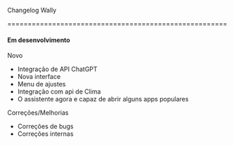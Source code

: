 Changelog Wally

======================================================

#### Em desenvolvimento
Novo
- Integração de API ChatGPT
- Nova interface
- Menu de ajustes
- Integração com api de Clima
- O assistente agora e capaz de abrir alguns apps populares

Correções/Melhorias
- Correções de bugs
- Correções internas


